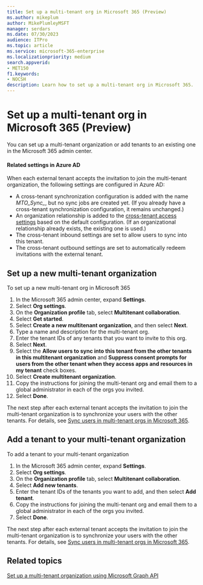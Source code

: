 ```yaml
---
title: Set up a multi-tenant org in Microsoft 365 (Preview)
ms.author: mikeplum
author: MikePlumleyMSFT
manager: serdars
ms.date: 07/30/2023
audience: ITPro
ms.topic: article
ms.service: microsoft-365-enterprise
ms.localizationpriority: medium
search.appverid:
- MET150
f1.keywords:
- NOCSH
description: Learn how to set up a multi-tenant org in Microsoft 365.
---
```


# Set up a multi-tenant org in Microsoft 365 (Preview)

You can set up a multi-tenant organization or add tenants to an existing one in the Microsoft 365 admin center.

#### Related settings in Azure AD

When each external tenant accepts the invitation to join the multi-tenant organization, the following settings are configured in Azure AD:

- A cross-tenant synchronization configuration is added with the name *MTO_Sync_<TenantID>*, but no sync jobs are created yet. (If you already have a cross-tenant synchronization configuration, it remains unchanged.)
- An organization relationship is added to the [cross-tenant access settings](/azure/active-directory/external-identities/cross-tenant-access-overview) based on the default configuration. (If an organizational relationship already exists, the existing one is used.)
- The cross-tenant inbound settings are set to allow users to sync into this tenant.
- The cross-tenant outbound settings are set to automatically redeem invitations with the external tenant.

## Set up a new multi-tenant organization

To set up a new multi-tenant org in Microsoft 365
1. In the Microsoft 365 admin center, expand **Settings**.
1. Select **Org settings**.
1. On the **Organization profile** tab, select **Multitenant collaboration**.
1. Select **Get started**.
1. Select **Create a new multitenant organization**, and then select **Next**.
1. Type a name and description for the multi-tenant org.
1. Enter the tenant IDs of any tenants that you want to invite to this org.
1. Select **Next**.
1. Select the **Allow users to sync into this tenant from the other tenants in this multitenant organization** and **Suppress consent prompts for users from the other tenant when they access apps and resources in my tenant** check boxes.
1. Select **Create multitenant organization**.
1. Copy the instructions for joining the multi-tenant org and email them to a global administrator in each of the orgs you invited.
1. Select **Done**.

The next step after each external tenant accepts the invitation to join the multi-tenant organization is to synchronize your users with the other tenants. For details, see [Sync users in multi-tenant orgs in Microsoft 365](sync-users-multi-tenant-orgs.md).

## Add a tenant to your multi-tenant organization

To add a tenant to your multi-tenant organization
1. In the Microsoft 365 admin center, expand **Settings**.
1. Select **Org settings**.
1. On the **Organization profile** tab, select **Multitenant collaboration**.
1. Select **Add new tenants**.
1. Enter the tenant IDs of the tenants you want to add, and then select **Add tenant**.
1. Copy the instructions for joining the multi-tenant org and email them to a global administrator in each of the orgs you invited.
1. Select **Done**.

The next step after each external tenant accepts the invitation to join the multi-tenant organization is to synchronize your users with the other tenants. For details, see [Sync users in multi-tenant orgs in Microsoft 365](sync-users-multi-tenant-orgs.md).

## Related topics

[Set up a multi-tenant organization using Microsoft Graph API](/azure/active-directory/multi-tenant-organizations/configure-graph#step-2-create-a-multi-tenant-organization)
